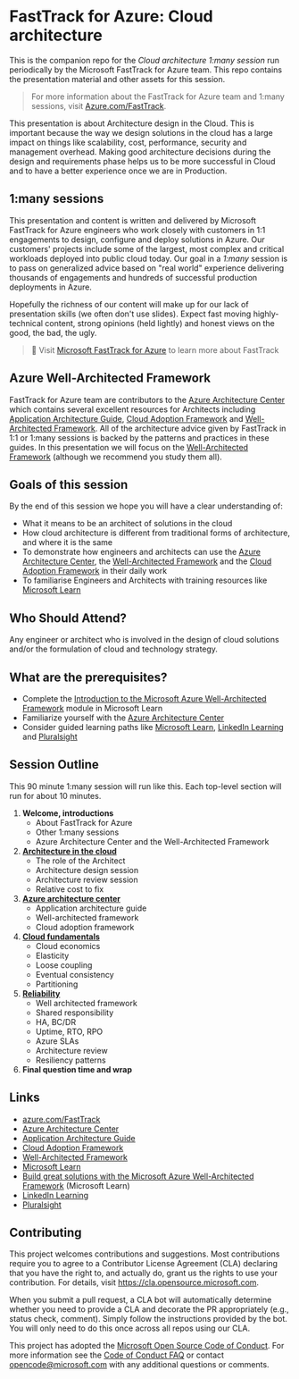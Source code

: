# FastTrack for Azure: Cloud architecture

This is the companion repo for the _Cloud architecture 1:many session_ run periodically by the Microsoft FastTrack for Azure team. This repo contains the presentation material and other assets for this session.

> For more information about the FastTrack for Azure team and 1:many sessions, visit [Azure.com/FastTrack].

This presentation is about Architecture design in the Cloud. This is important because the way we design solutions in the cloud has a large impact on things like scalability, cost, performance, security and management overhead. Making good architecture decisions during the design and requirements phase helps us to be more successful in Cloud and to have a better experience once we are in Production.

## 1:many sessions

This presentation and content is written and delivered by Microsoft FastTrack for Azure engineers who work closely with customers in 1:1 engagements to design, configure and deploy solutions in Azure. Our customers' projects include some of the largest, most complex and critical workloads deployed into public cloud today. Our goal in a _1:many_ session is to pass on generalized advice based on "real world" experience delivering thousands of engagements and hundreds of successful production deployments in Azure.

Hopefully the richness of our content will make up for our lack of presentation skills (we often don't use slides). Expect fast moving highly-technical content, strong opinions (held lightly) and honest views on the good, the bad, the ugly.

> 📖 Visit [Microsoft FastTrack for Azure] to learn more about FastTrack

## Azure Well-Architected Framework

FastTrack for Azure team are contributors to the [Azure Architecture Center] which contains several excellent resources for Architects including [Application Architecture Guide], [Cloud Adoption Framework] and [Well-Architected Framework]. All of the architecture advice given by FastTrack in 1:1 or 1:many sessions is backed by the patterns and practices in these guides. In this presentation we will focus on the [Well-Architected Framework] (although we recommend you study them all).

## Goals of this session

By the end of this session we hope you will have a clear understanding of:

* What it means to be an architect of solutions in the cloud
* How cloud architecture is different from traditional forms of architecture, and where it is the same
* To demonstrate how engineers and architects can use the [Azure Architecture Center], the [Well-Architected Framework] and the [Cloud Adoption Framework] in their daily work
* To familiarise Engineers and Architects with training resources like [Microsoft Learn]

## Who Should Attend?

Any engineer or architect who is involved in the design of cloud solutions and/or the formulation of cloud and technology strategy.

## What are the prerequisites?

* Complete the [Introduction to the Microsoft Azure Well-Architected Framework] module in Microsoft Learn
* Familiarize yourself with the [Azure Architecture Center]
* Consider guided learning paths like [Microsoft Learn], [LinkedIn Learning] and [Pluralsight]

## Session Outline

This 90 minute 1:many session will run like this. Each top-level section will run for about 10 minutes.

1. **Welcome, introductions**
   * About FastTrack for Azure
   * Other 1:many sessions
   * Azure Architecture Center and the Well-Architected Framework
1. **[Architecture in the cloud](./docs/cloud-architecture.md)**
   * The role of the Architect
   * Architecture design session
   * Architecture review session
   * Relative cost to fix
1. **[Azure architecture center](./docs/azure-architecture-center.md)**
   * Application architecture guide
   * Well-architected framework
   * Cloud adoption framework
1. **[Cloud fundamentals](./docs/cloud-fundamentals.md)**
    * Cloud economics
    * Elasticity
    * Loose coupling
    * Eventual consistency
    * Partitioning
1. **[Reliability](./docs/reliability.md)**
    * Well architected framework
    * Shared responsibility
    * HA, BC/DR
    * Uptime, RTO, RPO
    * Azure SLAs
    * Architecture review
    * Resiliency patterns
1. **Final question time and wrap**

<!-- 
1. **[Requirements, requirements, requirements](./docs/requirements.md)**
    * Bringing business requirements to the design process
    * Service selection
    * Requirements mapping to features
    * What's important to various Personas
    * What about security?
-->
<!-- 1. **[Performance & cost optimisation](./docs/performance.md)** -->
<!-- 1. **[Operational excellence](./docs/ops.md)** -->

## Links

* [azure.com/FastTrack]
* [Azure Architecture Center]
* [Application Architecture Guide]
* [Cloud Adoption Framework]
* [Well-Architected Framework]
* [Microsoft Learn]
* [Build great solutions with the Microsoft Azure Well-Architected Framework] (Microsoft Learn)
* [LinkedIn Learning]
* [Pluralsight]

## Contributing

This project welcomes contributions and suggestions.  Most contributions require you to agree to a
Contributor License Agreement (CLA) declaring that you have the right to, and actually do, grant us
the rights to use your contribution. For details, visit https://cla.opensource.microsoft.com.

When you submit a pull request, a CLA bot will automatically determine whether you need to provide
a CLA and decorate the PR appropriately (e.g., status check, comment). Simply follow the instructions
provided by the bot. You will only need to do this once across all repos using our CLA.

This project has adopted the [Microsoft Open Source Code of Conduct](https://opensource.microsoft.com/codeofconduct/).
For more information see the [Code of Conduct FAQ](https://opensource.microsoft.com/codeofconduct/faq/) or
contact [opencode@microsoft.com](mailto:opencode@microsoft.com) with any additional questions or comments.

[azure.com/FastTrack]:https://azure.microsoft.com/en-us/programs/azure-fasttrack/
[Azure Architecture Center]:https://docs.microsoft.com/en-us/azure/architecture/
[Application Architecture Guide]:https://docs.microsoft.com/en-us/azure/architecture/guide/
[Cloud Adoption Framework]:https://docs.microsoft.com/en-us/azure/cloud-adoption-framework/
[Well-Architected Framework]:https://docs.microsoft.com/en-us/azure/architecture/framework/
[Microsoft Learn]:https://docs.microsoft.com/en-us/learn/roles/solutions-architect
[LinkedIn Learning]:https://www.linkedin.com/learning/search?keywords=Cloud%20Computing&u=3322
[Pluralsight]:https://www.pluralsight.com/browse/cloud-computing
[Build great solutions with the Microsoft Azure Well-Architected Framework]:https://docs.microsoft.com/en-us/learn/paths/azure-well-architected-framework/
[Introduction to the Microsoft Azure Well-Architected Framework]:https://docs.microsoft.com/en-us/learn/modules/azure-well-architected-introduction/
[Microsoft FastTrack for Azure]:https://azure.microsoft.com/en-us/programs/azure-fasttrack/